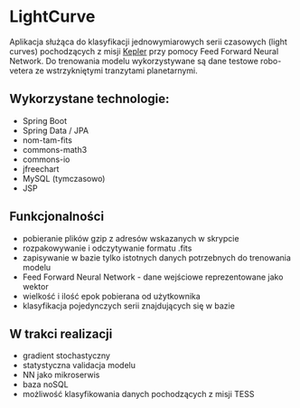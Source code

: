 # LightCurve

Aplikacja służąca do klasyfikacji jednowymiarowych serii czasowych (light curves) pochodzących z misji 
<a href="https://www.nasa.gov/mission_pages/kepler/overview/index.html">Kepler</a> przy pomocy Feed Forward Neural Network.
Do trenowania modelu wykorzystywane są dane testowe robo-vetera ze wstrzykniętymi tranzytami planetarnymi. 
## Wykorzystane technologie:

- Spring Boot
- Spring Data / JPA
- nom-tam-fits
- commons-math3
- commons-io
- jfreechart
- MySQL (tymczasowo)
- JSP

## Funkcjonalności

- pobieranie plików gzip z adresów wskazanych w skrypcie
- rozpakowywanie i odczytywanie formatu .fits
- zapisywanie w bazie tylko istotnych danych potrzebnych do trenowania modelu
- Feed Forward Neural Network - dane wejściowe reprezentowane jako wektor 
- wielkość i ilość epok pobierana od użytkownika
- klasyfikacja pojedynczych serii znajdujących się w bazie

## W trakci realizacji

- gradient stochastyczny
- statystyczna validacja modelu
- NN jako mikroserwis
- baza noSQL
- możliwość klasyfikowania danych pochodzących z misji TESS
